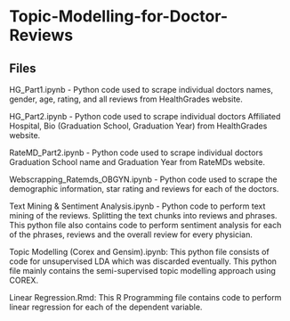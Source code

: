 # Topic-Modelling-for-Doctor-Reviews

Files
-----

HG_Part1.ipynb - Python code used to scrape individual doctors names, gender, age, rating, and all reviews from HealthGrades website.

HG_Part2.ipynb - Python code used to scrape individual doctors Affiliated Hospital, Bio (Graduation School, Graduation Year) from HealthGrades website.
 
RateMD_Part2.ipynb - Python code used to scrape individual doctors Graduation School name and Graduation Year from RateMDs website.

Webscrapping_Ratemds_OBGYN.ipynb - Python code used to scrape the demographic information, star rating and reviews for each of the doctors.

Text Mining & Sentiment Analysis.ipynb - Python code to perform text mining of the reviews. Splitting the text chunks into reviews and phrases. This python file also contains code to perform sentiment analysis for each of the phrases, reviews and the overall review for every physician. 

Topic Modelling (Corex and Gensim).ipynb: This python file consists of code for unsupervised LDA which was discarded eventually. This python file mainly contains the semi-supervised topic modelling approach using COREX. 

Linear Regression.Rmd: This R Programming file contains code to perform linear regression for each of the dependent variable.
